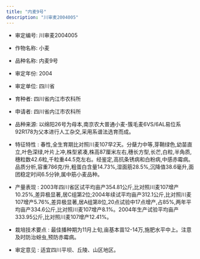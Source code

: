 ```yaml
---
title: "内麦9号"
description: "川审麦2004005"
---
```

* 审定编号:  川审麦2004005

*  作物名称:  小麦

*  品种名称:  内麦9号

*  审定年份:  2004

*  审定单位:  四川省

* 育种者:  四川省内江市农科所

*  申请者:  四川省内江市农科所

*  品种来源:  以绵阳26号为母本,南京农大普通小麦-簇毛麦6VS/6AL易位系92R178为父本进行人工杂交,采用系谱法选育而成。

*  特征特性 : 
春性,全生育期比对照川麦107早2天。分蘖力中等,芽鞘绿色,幼苗直立,叶色深绿,叶片上冲,株型紧凑,株高87厘米左右,穗长方型,长芒,白粒,半角质,穗粒数42.6粒,千粒重44.5克左右。经鉴定,高抗条锈病和白粉病,中感赤霉病。品质分析,容重786克/升,粗蛋白含量14.73%,湿面筋28.5%,沉降值38.6毫升,面团稳定时间6.5分钟,属中筋小麦品种。
 
*  产量表现 : 
2003年四川省区试平均亩产354.81公斤,比对照川麦107增产10.25%,差异极显著,居C组第2位;2004年续试平均亩产312.1公斤,比对照川麦107增产5.76%,差异极显著,居A组第8位,20点试验中17点增产,占85%,两年平均亩产334.6公斤,比对照川麦107增产8.1%。2004年生产试验平均亩产333.95公斤,比对照川麦107增产12.41%。

*  栽培技术要点 : 
最佳播种期为11月上旬,亩基本苗12-14万,施肥水平中上。注意及时防治蚜虫,预防赤霉病。

*  审定意见 : 
适宜四川平坝、丘陵、山区地区。
